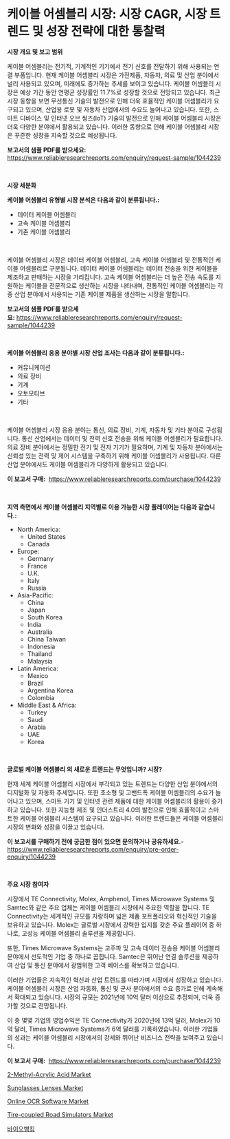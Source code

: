 <p><h1>케이블 어셈블리 시장: 시장 CAGR, 시장 트렌드 및 성장 전략에 대한 통찰력</h1></p><p><strong>시장 개요 및 보고 범위</strong></p>
<p><p>케이블 어셈블리는 전기적, 기계적인 기기에서 전기 신호를 전달하기 위해 사용되는 연결 부품입니다. 현재 케이블 어셈블리 시장은 가전제품, 자동차, 의료 및 산업 분야에서 널리 사용되고 있으며, 미래에도 증가하는 추세를 보이고 있습니다. 케이블 어셈블리 시장은 예상 기간 동안 연평균 성장률인 11.7%로 성장할 것으로 전망되고 있습니다. 최근 시장 동향을 보면 무선통신 기술의 발전으로 인해 더욱 효율적인 케이블 어셈블리가 요구되고 있으며, 산업용 로봇 및 자동차 산업에서의 수요도 늘어나고 있습니다. 또한, 스마트 디바이스 및 인터넷 오브 씽즈(IoT) 기술의 발전으로 인해 케이블 어셈블리 시장은 더욱 다양한 분야에서 활용되고 있습니다. 이러한 동향으로 인해 케이블 어셈블리 시장은 꾸준한 성장을 지속할 것으로 예상됩니다.</p></p>
<p><strong>보고서의 샘플 PDF를 받으세요:</strong> <a href="https://www.reliableresearchreports.com/enquiry/request-sample/1044239">https://www.reliableresearchreports.com/enquiry/request-sample/1044239</a></p>
<p>&nbsp;</p>
<p><strong>시장 세분화</strong></p>
<p><strong>케이블 어셈블리 유형별 시장 분석은 다음과 같이 분류됩니다.:</strong></p>
<p><ul><li>데이터 케이블 어셈블리</li><li>고속 케이블 어셈블리</li><li>기존 케이블 어셈블리</li></ul></p>
<p>&nbsp;</p>
<p><p>케이블 어셈블리 시장은 데이터 케이블 어셈블리, 고속 케이블 어셈블리 및 전통적인 케이블 어셈블리로 구분됩니다. 데이터 케이블 어셈블리는 데이터 전송을 위한 케이블을 제조하고 판매하는 시장을 가리킵니다. 고속 케이블 어셈블리는 더 높은 전송 속도를 지원하는 케이블을 전문적으로 생산하는 시장을 나타내며, 전통적인 케이블 어셈블리는 각종 산업 분야에서 사용되는 기존 케이블 제품을 생산하는 시장을 말합니다.</p></p>
<p><strong>보고서의 샘플 PDF를 받으세요:</strong>&nbsp;<a href="https://www.reliableresearchreports.com/enquiry/request-sample/1044239">https://www.reliableresearchreports.com/enquiry/request-sample/1044239</a></p>
<p>&nbsp;</p>
<p><strong> 케이블 어셈블리 응용 분야별 시장 산업 조사는 다음과 같이 분류됩니다.:</strong></p>
<p><ul><li>커뮤니케이션</li><li>의료 장비</li><li>기계</li><li>오토모티브</li><li>기타</li></ul></p>
<p>&nbsp;</p>
<p><p>케이블 어셈블리 시장 응용 분야는 통신, 의료 장비, 기계, 자동차 및 기타 분야로 구성됩니다. 통신 산업에서는 데이터 및 전력 신호 전송을 위해 케이블 어셈블리가 필요합니다. 의료 장비 분야에서는 정밀한 전기 및 전자 기기가 필요하며, 기계 및 자동차 분야에서는 신뢰성 있는 전력 및 제어 시스템을 구축하기 위해 케이블 어셈블리가 사용됩니다. 다른 산업 분야에서도 케이블 어셈블리가 다양하게 활용되고 있습니다.</p></p>
<p><strong>이 보고서 구매:</strong>&nbsp; <a href="https://www.reliableresearchreports.com/purchase/1044239">https://www.reliableresearchreports.com/purchase/1044239</a></p>
<p>&nbsp;</p>
<p><strong>지역 측면에서 케이블 어셈블리 지역별로 이용 가능한 시장 플레이어는 다음과 같습니다.:</strong></p>
<p><ul>
    <li>
        North America:
        <ul>
            <li>United States</li>
            <li>Canada</li>
        </ul>
    </li>
    <li>
        Europe:
        <ul>
            <li>Germany</li>
            <li>France</li>
            <li>U.K.</li>
            <li>Italy</li>
            <li>Russia</li>
        </ul>
    </li>
    <li>
        Asia-Pacific:
        <ul>
            <li>China</li>
            <li>Japan</li>
            <li>South Korea</li>
            <li>India</li>
            <li>Australia</li>
            <li>China Taiwan</li>
            <li>Indonesia</li>
            <li>Thailand</li>
            <li>Malaysia</li>
        </ul>
    </li>
    <li>
        Latin America:
        <ul>
            <li>Mexico</li>
            <li>Brazil</li>
            <li>Argentina Korea</li>
            <li>Colombia</li>
        </ul>
    </li>
    <li>
        Middle East & Africa:
        <ul>
            <li>Turkey</li>
            <li>Saudi</li>
            <li>Arabia</li>
            <li>UAE</li>
            <li>Korea</li>
        </ul>
    </li>
    </ul></p>
<p>&nbsp;</p>
<p><strong>글로벌 케이블 어셈블리 의 새로운 트렌드는 무엇입니까? 시장?</strong></p>
<p><p>현재 세계 케이블 어셈블리 시장에서 부각되고 있는 트렌드는 다양한 산업 분야에서의 디지털화 및 자동화 추세입니다. 또한 초소형 및 고밴드폭 케이블 어셈블리의 수요가 늘어나고 있으며, 스마트 기기 및 인터넷 관련 제품에 대한 케이블 어셈블리의 활용이 증가하고 있습니다. 또한 지능형 제조 및 인더스트리 4.0의 발전으로 인해 효율적이고 스마트한 케이블 어셈블리 시스템이 요구되고 있습니다. 이러한 트렌드들은 케이블 어셈블리 시장의 변화와 성장을 이끌고 있습니다.</p></p>
<p><strong>이 보고서를 구매하기 전에 궁금한 점이 있으면 문의하거나 공유하세요.</strong>- <a href="https://www.reliableresearchreports.com/enquiry/pre-order-enquiry/1044239">https://www.reliableresearchreports.com/enquiry/pre-order-enquiry/1044239</a></p>
<p>&nbsp;</p>
<p><strong>주요 시장 참여자</strong></p>
<p><p>시장에서 TE Connectivity, Molex, Amphenol, Times Microwave Systems 및 Samtec와 같은 주요 업체는 케이블 어셈블리 시장에서 주요한 역할을 합니다. TE Connectivity는 세계적인 규모를 자랑하며 넓은 제품 포트폴리오와 혁신적인 기술을 보유하고 있습니다. Molex는 글로벌 시장에서 강력한 입지를 갖춘 주요 플레이어 중 하나로, 고성능 케이블 어셈블리 솔루션을 제공합니다.</p><p>또한, Times Microwave Systems는 고주파 및 고속 데이터 전송용 케이블 어셈블리 분야에서 선도적인 기업 중 하나로 꼽힙니다. Samtec은 뛰어난 연결 솔루션을 제공하여 산업 및 통신 분야에서 광범위한 고객 베이스를 확보하고 있습니다.</p><p>이러한 기업들은 지속적인 혁신과 산업 트렌드를 따라가며 시장에서 성장하고 있습니다. 케이블 어셈블리 시장은 산업 자동화, 통신 및 군사 분야에서의 수요 증가로 인해 계속해서 확대되고 있습니다. 시장의 규모는 2021년에 10억 달러 이상으로 추정되며, 더욱 증가할 것으로 전망됩니다.</p><p>이 중 몇몇 기업의 영업수익은 TE Connectivity가 2020년에 13억 달러, Molex가 10억 달러, Times Microwave Systems가 6억 달러를 기록하였습니다. 이러한 기업들의 성과는 케이블 어셈블리 시장에서의 강세와 뛰어난 비즈니스 전략을 보여주고 있습니다.</p></p>
<p><strong>이 보고서 구매:</strong>&nbsp;&nbsp;<a href="https://www.reliableresearchreports.com/purchase/1044239">https://www.reliableresearchreports.com/purchase/1044239</a></p>
<p><p><a href="https://view.publitas.com/reportprime-1/2-methyl-acrylic-acid-market-analysis-examines-its-scope-on-growth-opportunities-and-forecasted-trends-spanning-from-2023-to-2030/">2-Methyl-Acrylic Acid Market</a></p><p><a href="https://issuu.com/reportprime-2/docs/sunglasses-lenses-market-size-2030.pptx">Sunglasses Lenses Market</a></p><p><a href="https://three-jumbo-f6d.notion.site/Online-OCR-Software-Market-Size-Evaluating-its-Market-Trends-Growth-and-Projections-2024-2031-e1f7e4e6129a470a8438b448cec13d1a">Online OCR Software Market</a></p><p><a href="https://github.com/prosalinda88/Market-Research-Report-List-3/blob/main/tire-coupled-road-simulators-market.md">Tire-coupled Road Simulators Market</a></p><p><a href="https://github.com/vsoq0zknh59/Market-Research-Report-List-1/blob/main/6333141188597.md">바이오뱅킹</a></p></p>
